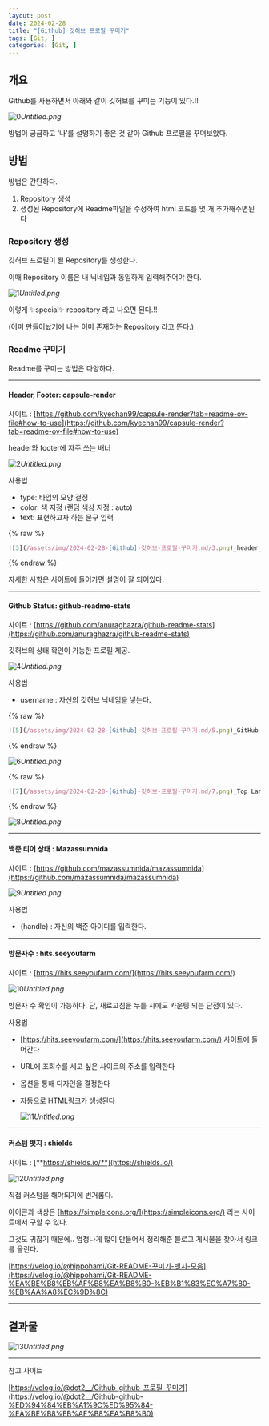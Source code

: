 ```yaml
---
layout: post
date: 2024-02-28
title: "[Github] 깃허브 프로필 꾸미기"
tags: [Git, ]
categories: [Git, ]
---
```




## 개요


Github를 사용하면서 아래와 같이 깃허브를 꾸미는 기능이 있다.!!


![0](/assets/img/2024-02-28-[Github]-깃허브-프로필-꾸미기.md/0.png)_Untitled.png_


방법이 궁금하고 ‘나’를 설명하기 좋은 것 같아 Github 프로필을 꾸며보았다.



## 방법


방법은 간단하다.

1. Repository 생성
2. 생성된 Repository에 Readme파일을 수정하여 html 코드를 몇 개 추가해주면된다


### Repository 생성


깃허브 프로필이 될 Repository를 생성한다.


이때 Repository 이름은 내 닉네임과 동일하게 입력해주어야 한다.


![1](/assets/img/2024-02-28-[Github]-깃허브-프로필-꾸미기.md/1.png)_Untitled.png_


이렇게 ✨special✨ repository 라고 나오면 된다.!!


(이미 만들어놨기에 나는 이미 존재하는 Repository 라고 뜬다.)



### Readme 꾸미기


Readme를 꾸미는 방법은 다양하다.


---



#### **Header, Footer: capsule-render**


사이트 : [https://github.com/kyechan99/capsule-render?tab=readme-ov-file#how-to-use](https://github.com/kyechan99/capsule-render?tab=readme-ov-file#how-to-use)


header와 footer에 자주 쓰는 배너


![2](/assets/img/2024-02-28-[Github]-깃허브-프로필-꾸미기.md/2.png)_Untitled.png_


사용법

- type: 타입의 모양 결정
- color: 색 지정 (랜덤 색상 지정 : auto)
- text: 표현하고자 하는 문구 입력


{% raw %}
```javascript
![3](/assets/img/2024-02-28-[Github]-깃허브-프로필-꾸미기.md/3.png)_header_
```
{% endraw %}



자세한 사항은 사이트에 들어가면 설명이 잘 되어있다.


---



#### **Github Status: github-readme-stats**


사이트 : [https://github.com/anuraghazra/github-readme-stats](https://github.com/anuraghazra/github-readme-stats)


깃허브의 상태 확인이 가능한 프로필 제공.


![4](/assets/img/2024-02-28-[Github]-깃허브-프로필-꾸미기.md/4.png)_Untitled.png_


사용법

- username : 자신의 깃허브 닉네임을 넣는다.


{% raw %}
```javascript
![5](/assets/img/2024-02-28-[Github]-깃허브-프로필-꾸미기.md/5.png)_GitHub stats_
```
{% endraw %}



![6](/assets/img/2024-02-28-[Github]-깃허브-프로필-꾸미기.md/6.png)_Untitled.png_



{% raw %}
```javascript
![7](/assets/img/2024-02-28-[Github]-깃허브-프로필-꾸미기.md/7.png)_Top Langs_](https://github.com/anuraghazra/github-readme-stats)
```
{% endraw %}



![8](/assets/img/2024-02-28-[Github]-깃허브-프로필-꾸미기.md/8.png)_Untitled.png_


---



#### 백준 티어 상태 : **Mazassumnida**


사이트 : [https://github.com/mazassumnida/mazassumnida](https://github.com/mazassumnida/mazassumnida)


![9](/assets/img/2024-02-28-[Github]-깃허브-프로필-꾸미기.md/9.png)_Untitled.png_


사용법

- {handle} : 자신의 백준 아이디를 입력한다.

---



#### 방문자수 : **hits.seeyoufarm**


사이트 : [https://hits.seeyoufarm.com/](https://hits.seeyoufarm.com/)


![10](/assets/img/2024-02-28-[Github]-깃허브-프로필-꾸미기.md/10.png)_Untitled.png_


방문자 수 확인이 가능하다. 단, 새로고침을 누를 시에도 카운팅 되는 단점이 있다.


사용법

- [https://hits.seeyoufarm.com/](https://hits.seeyoufarm.com/) 사이트에 들어간다
- URL에 조회수를 세고 싶은 사이트의 주소를 입력한다
- 옵션을 통해 디자인을 결정한다
- 자동으로 HTML링크가 생성된다

	![11](/assets/img/2024-02-28-[Github]-깃허브-프로필-꾸미기.md/11.png)_Untitled.png_


---



#### 커스텀 뱃지 : shields


사이트 : [**https://shields.io/**](https://shields.io/)


![12](/assets/img/2024-02-28-[Github]-깃허브-프로필-꾸미기.md/12.png)_Untitled.png_


직접 커스텀을 해야되기에 번거롭다.


아이콘과 색상은 [https://simpleicons.org/](https://simpleicons.org/) 라는 사이트에서 구할 수 있다.


그것도 귀찮기 때문에.. 엄청나게 많이 만들어서 정리해준 블로그 게시물을 찾아서 링크를 올린다.


[https://velog.io/@hippohami/Git-README-꾸미기-뱃지-모음](https://velog.io/@hippohami/Git-README-%EA%BE%B8%EB%AF%B8%EA%B8%B0-%EB%B1%83%EC%A7%80-%EB%AA%A8%EC%9D%8C)


---



## 결과물


![13](/assets/img/2024-02-28-[Github]-깃허브-프로필-꾸미기.md/13.png)_Untitled.png_


---


참고 사이트


[https://velog.io/@dot2__/Github-github-프로필-꾸미기](https://velog.io/@dot2__/Github-github-%ED%94%84%EB%A1%9C%ED%95%84-%EA%BE%B8%EB%AF%B8%EA%B8%B0)

